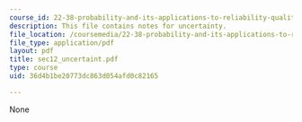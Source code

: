 ```yaml
---
course_id: 22-38-probability-and-its-applications-to-reliability-quality-control-and-risk-assessment-fall-2005
description: This file contains notes for uncertainty.
file_location: /coursemedia/22-38-probability-and-its-applications-to-reliability-quality-control-and-risk-assessment-fall-2005/36d4b1be20773dc863d054afd0c82165_sec12_uncertaint.pdf
file_type: application/pdf
layout: pdf
title: sec12_uncertaint.pdf
type: course
uid: 36d4b1be20773dc863d054afd0c82165

---
```

None